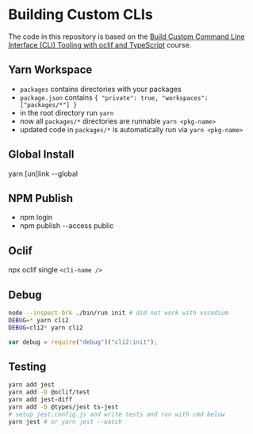 # Building Custom CLIs

The code in this repository is based on the
[Build Custom Command Line Interface (CLI) Tooling with oclif and TypeScript](https://egghead.io/courses/build-custom-command-line-interface-cli-tooling-with-oclif-and-typescript)
course.

## Yarn Workspace

- `packages` contains directories with your packages
- `package.json` contains
  `{ "private": true, "workspaces": ["packages/*"] }`
- in the root directory run `yarn`
- now all `packages/*` directories are runnable `yarn <pkg-name>`
- updated code in `packages/*` is automatically run via `yarn <pkg-name>`

## Global Install

yarn [un]link --global

## NPM Publish

- npm login
- npm publish --access public

## Oclif

npx oclif single `<cli-name />`

## Debug

```bash
node --inspect-brk ./bin/run init # did not work with vscodium
DEBUG=* yarn cli2
DEBUG=cli2* yarn cli2
```

```javascript title="Use debug instead of console.log"
var debug = require("debug")("cli2:init");
```

## Testing

```bash
yarn add jest
yarn add -D @oclif/test
yarn add jest-diff
yarn add -D @types/jest ts-jest
# setup jest.config.js and write tests and run with cmd below
yarn jest # or yarn jest --watch
```
